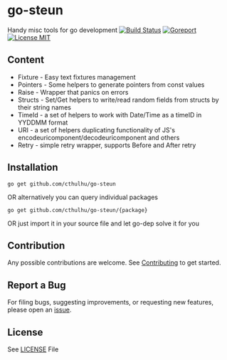 # go-steun
Handy misc tools for go development
[![Build Status](https://github.com/cthulhu/go-steun/actions/workflows/go.yml/badge.svg?branch=master)](https://github.com/cthulhu/go-steun/actions)  [![Goreport](https://goreportcard.com/badge/github.com/cthulhu/go-steun)](https://goreportcard.com/badge/github.com/cthulhu/go-steun) [![License MIT](https://img.shields.io/badge/license-MIT-blue.svg)](https://raw.githubusercontent.com/cthulhu/go-steun/master/LICENSE)

## Content

* Fixture - Easy text fixtures management
* Pointers - Some helpers to generate pointers from const values
* Raise - Wrapper that panics on errors
* Structs - Set/Get helpers to write/read random fields from structs by their string names
* TimeId - a set of helpers to work with Date/Time as a timeID in YYDDMM format
* URI - a set of helpers duplicating functionality of JS's encodeuricomponent/decodeuricomponent and others
* Retry - simple retry wrapper, supports Before and After retry

## Installation

    go get github.com/cthulhu/go-steun

  OR alternatively you can query individual packages

    go get github.com/cthulhu/go-steun/{package}

  OR just import it in your source file and let go-dep solve it for you

## Contribution

Any possible contributions are welcome. See [Contributing](CONTRIBUTING.md) to get started.

## Report a Bug

For filing bugs, suggesting improvements, or requesting new features, please open an [issue](https://github.com/cthulhu/go-steun/issues).



## License

  See [LICENSE](LICENSE) File
